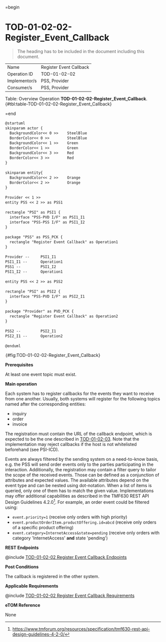 =begin

# TOD-01-02-02-Register_Event_Callback

> The heading has to be included in the document including this document.

|                |                         |
|----------------|-------------------------|
| Name           | Register Event Callback |
| Operation ID   | TOD-01-02-02            |
| Implementor/s  | PSS, Provider           |
| Consumer/s     | PSS, Provider           |

Table: Overview Operation **TOD-01-02-02-Register_Event_Callback**. {#tbl:table-TOD-01-02-02-Register_Event_Callback}

=end

```plantuml
@startuml
skinparam actor {
  BackgroundColor<< 0 >> 	SteelBlue
  BorderColor<< 0 >> 		SteelBlue
  BackgroundColor<< 1 >> 	Green
  BorderColor<< 1 >> 		Green
  BackgroundColor<< 3 >> 	Red
  BorderColor<< 3 >> 		Red
}

skinparam entity{
  BackgroundColor<< 2 >> 	Orange
  BorderColor<< 2 >> 		Orange
}

Provider << 1 >>
entity PSS << 2 >> as PSS1

rectangle "PSI" as PSI1 {
  interface "PSS-PVD I/F" as PSI1_I1
  interface "PSS-PSS I/F" as PSI1_I2
}

package "PSS" as PSS_PCK {
  rectangle "Register Event Callback" as Operation1
}

Provider --	    PSI1_I1
PSI1_I1 --      Operation1
PSS1 --         PSI1_I2
PSI1_I2 --      Operation1

entity PSS << 2 >> as PSS2

rectangle "PSI" as PSI2 {
  interface "PSS-PVD I/F" as PSI2_I1
}

package "Provider" as PVD_PCK {
  rectangle "Register Event Callback" as Operation2
}

PSS2 --         PSI2_I1
PSI2_I1 --      Operation2

@enduml

```

![**TOD-01-02-02**: Register Event Callback](../../common/pixel.png){#fig:TOD-01-02-02-Register_Event_Callback}

**Prerequisites**

At least one event topic must exist.

**Main operation**

Each system has to register callbacks for the events they want to receive from one another.
Usually, both systems will register for the following topics named after the corresponding entities:

* inquiry
* order
* invoice

The registration must contain the URL of the callback endpoint, which is expected to be the one described in [TOD-01-02-03](#tod-01-02-03-dispatch_event).
Note that the implementation may reject callbacks if the host is not whitelisted beforehand (see PSI-ICD).

Events are always filtered by the sending system on a need-to-know basis, e.g. the PSS will send order events only to the parties participating in the interaction.
Additionally, the registration may contain a filter query to tailor the scope of the received events.
Those can be defined as a conjunction of attributes and expected values.
The available attributes depend on the event type and can be nested using dot-notation.
When a list of items is queried, only one of them has to match the given value.
Implementations may offer additional capabilities as described in the TMF630 REST API Design Guidelines 4.2.0[^tmf_api_guidelines].
For example, an order event could be filtered using:

* `event.priority=1` (receive only orders with high priority)
* `event.productOrderItem.productOffering.id=abcd` (receive only orders of a specific product offering)
* `event.category=InternetAccess&state=pending` (receive only orders with category 'InternetAccess' **and** state 'pending')

**REST Endpoints**

@include [TOD-01-02-02 Register Event Callback Endpoints](endpoints/TOD-01-02-02-Register_Event_Callback-endpoints.md)

**Post Conditions**

The callback is registered in the other system.

**Applicable Requirements**

@include [TOD-01-02-02 Register Event Callback Requirements](requirements/TOD-01-02-02-Register_Event_Callback-requirements.md)

**eTOM Reference**

None

[^tmf_api_guidelines]: https://www.tmforum.org/resources/specification/tmf630-rest-api-design-guidelines-4-2-0/
